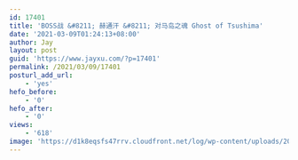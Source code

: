 ```yaml
---
id: 17401
title: 'BOSS战 &#8211; 赫通汗 &#8211; 对马岛之魂 Ghost of Tsushima'
date: '2021-03-09T01:24:13+08:00'
author: Jay
layout: post
guid: 'https://www.jayxu.com/?p=17401'
permalink: /2021/03/09/17401
posturl_add_url:
    - 'yes'
hefo_before:
    - '0'
hefo_after:
    - '0'
views:
    - '618'
image: 'https://d1k8eqsfs47rrv.cloudfront.net/log/wp-content/uploads/2021/03/image.png'
---
```


<!-- wp:nextgenthemes/arve-block {"url":"https://v.youku.com/v_show/id_XNTExNzY3MTg4NA==.html","title":"","description":"","align":"","aspect_ratio":"16:9","sandbox":true} /-->

<!-- wp:nextgenthemes/arve-block {"url":"https://v.youku.com/v_show/id_XNTExNzY3MjYwMA==.html","aspect_ratio":"16:9"} /-->